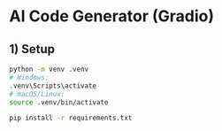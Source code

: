 # AI Code Generator (Gradio)

## 1) Setup
```bash
python -m venv .venv
# Windows:
.venv\Scripts\activate
# macOS/Linux:
source .venv/bin/activate

pip install -r requirements.txt
